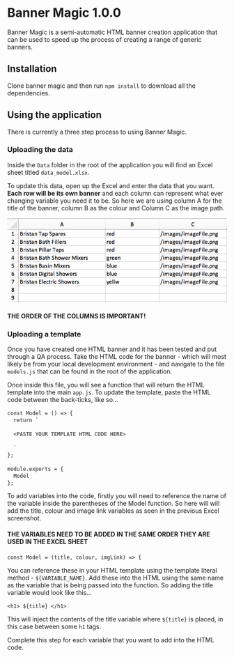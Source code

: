 # Banner Magic 1.0.0
Banner Magic is a semi-automatic HTML banner creation application that can be used to speed up the process of creating a range of generic banners.

## Installation
Clone banner magic and then run `npm install` to download all the dependencies.

## Using the application
There is currently a three step process to using Banner Magic.

### Uploading the data
Inside the `Data` folder in the root of the application you will find an Excel sheet titled `data_model.xlsx`.

To update this data, open up the Excel and enter the data that you want. **Each row will be its own banner** and each column can represent what ever changing variable you need it to be. So here we are using column A for the title of the banner, column B as the colour and Column C as the image path.

![alt text](Images/Excel_Sheet_Example.png)

#### THE ORDER OF THE COLUMNS IS IMPORTANT!

### Uploading a template
Once you have created one HTML banner and it has been tested and put through a QA process. Take the HTML code for the banner - which will most likely be from your local development environment - and navigate to the file `models.js` that can be found in the root of the application.

Once inside this file, you will see a function that will return the HTML template into the main `app.js`. To update the template, paste the HTML code between the back-ticks, like so...

```
const Model = () => {
  return `

  <PASTE YOUR TEMPLATE HTML CODE HERE>

  `
};

module.exports = {
  Model
};
```

To add variables into the code, firstly you will need to reference the name of the variable inside the parentheses of the Model function. So here will will add the title, colour and image link variables as seen in the previous Excel screenshot.

#### THE VARIABLES NEED TO BE ADDED IN THE SAME ORDER THEY ARE USED IN THE EXCEL SHEET

```
const Model = (title, colour, imgLink) => {
```

You can reference these in your HTML template using the template literal method - `${VARIABLE_NAME}`. Add these into the HTML using the same name as the variable that is being passed into the function. So adding the title variable would look like this...

```
<h1> ${title} </h1>
```
This will inject the contents of the title variable where `${title}` is placed, in this case between some `h1` tags.

Complete this step for each variable that you want to add into the HTML code.
